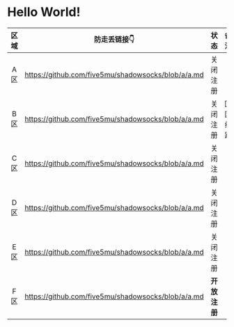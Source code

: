 # Hello World!

| 区域 | 防走丢链接👇 | 状态 | 备注 |
| :----: | :----: | :----: | :----: |
| A区 | https://github.com/five5mu/shadowsocks/blob/a/a.md | 关闭注册 | | 
| B区 | https://github.com/five5mu/shadowsocks/blob/a/a.md | 关闭注册 | 回国线路 | 
| C区 | https://github.com/five5mu/shadowsocks/blob/a/a.md | 关闭注册 | | 
| D区 | https://github.com/five5mu/shadowsocks/blob/a/a.md | 关闭注册 | | 
| E区 | https://github.com/five5mu/shadowsocks/blob/a/a.md | 关闭注册 | | 
| F区 | https://github.com/five5mu/shadowsocks/blob/a/a.md | <b>开放注册</b> | | 
